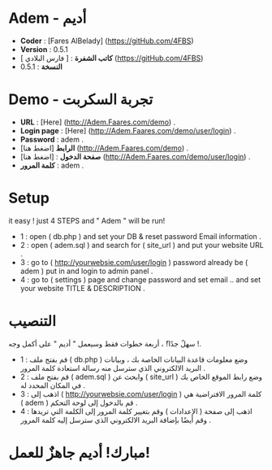 Adem - أديم 
===============
- **Coder** : [Fares AlBelady] (https://gitHub.com/4FBS)
- **Version** : 0.5.1
- **كاتب الشفرة** : [ فارس البلادي ] (https://gitHub.com/4FBS)
- **النسخة** : 0.5.1


Demo - تجربة السكربت
====
- **URL** : [Here] (http://Adem.Faares.com/demo) .
- **Login page** : [Here] (http://Adem.Faares.com/demo/user/login) .
- **Password** : adem .
- **الرابط** [اضغط هنا] (http://Adem.Faares.com/demo) .
- **صفحة الدخول** : [اضغط هنا] (http://Adem.Faares.com/demo/user/login)  .
- **كلمة المرور** : adem .


Setup
===
it easy ! just 4 STEPS and " Adem " will be run!
- 1 : open ( db.php ) and set your DB & reset password Email information .
- 2 : open ( adem.sql ) and search for ( site_url ) and put your website URL .
- 3 : go to ( http://yourwebsie.com/user/login ) password already be ( adem ) put in and login to admin panel .
- 4 : go to ( settings ) page and change password and set email .. and set your website TITLE & DESCRIPTION .

التنصيب
===
سهلٌ جدًا!ّ ، أربعة خطوات فقط وسيعمل " أديم " على أكمل وجه !.
- 1 : قم بفتح ملف ( db.php ) وضع معلومات قاعدة البيانات الخاصة بك ، وبيانات البريد الالكتروني الذي سترسل منه رسالة استعادة كلمة المرور .
- 2 : قم بفتح ملف ( adem.sql ) وابحث عن ( site_url ) وضع رابط الموقع الخاص بك في المكان المحدد له .
- 3 : اذهب إلى ( http://yourwebsie.com/user/login ) كلمة المرور الافتراضية هي ( adem ) قم بالدخول إلى لوحة التحكم .
- 4 : اذهب إلى صفحة ( الإعدادات ) وقم بتغيير كلمة المرور إلى الكلمة التي تريدها وقم أيضًا بإضافة البريد الالكتروني الذي سترسل إليه كلمة المرور .

# مبارك! أديم جاهزٌ للعمل!